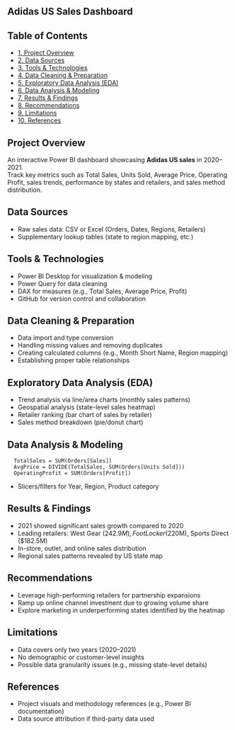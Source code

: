 ## Adidas US Sales Dashboard


##  Table of Contents
- [1. Project Overview](#project-overview)  
- [2. Data Sources](#data-sources)  
- [3. Tools & Technologies](#tools--technologies)  
- [4. Data Cleaning & Preparation](#data-cleaning--preparation)  
- [5. Exploratory Data Analysis (EDA)](#exploratory-data-analysis-eda)  
- [6. Data Analysis & Modeling](#data-analysis--modeling)  
- [7. Results & Findings](#results--findings)  
- [8. Recommendations](#recommendations)  
- [9. Limitations](#limitations)  
- [10. References](#references)


##  Project Overview
An interactive Power BI dashboard showcasing **Adidas US sales** in 2020–2021.  
Track key metrics such as Total Sales, Units Sold, Average Price, Operating Profit, sales trends, performance by states and retailers, and sales method distribution.


##  Data Sources
- Raw sales data: CSV or Excel (Orders, Dates, Regions, Retailers)  
- Supplementary lookup tables (state to region mapping, etc.)  


##  Tools & Technologies
- Power BI Desktop for visualization & modeling  
- Power Query for data cleaning  
- DAX for measures (e.g., Total Sales, Average Price, Profit)  
- GitHub for version control and collaboration


##  Data Cleaning & Preparation
- Data import and type conversion  
- Handling missing values and removing duplicates  
- Creating calculated columns (e.g., Month Short Name, Region mapping)  
- Establishing proper table relationships


##  Exploratory Data Analysis (EDA)
- Trend analysis via line/area charts (monthly sales patterns)  
- Geospatial analysis (state-level sales heatmap)  
- Retailer ranking (bar chart of sales by retailer)  
- Sales method breakdown (pie/donut chart)


##  Data Analysis & Modeling
```DAX measures:  
  TotalSales = SUM(Orders[Sales])  
  AvgPrice = DIVIDE(TotalSales, SUM(Orders[Units Sold]))  
  OperatingProfit = SUM(Orders[Profit])
```
  
- Slicers/filters for Year, Region, Product category


##  Results & Findings
- 2021 showed significant sales growth compared to 2020  
- Leading retailers: West Gear ($242.9M), Foot Locker ($220M), Sports Direct ($182.5M)  
- In-store, outlet, and online sales distribution  
- Regional sales patterns revealed by US state map


##  Recommendations
- Leverage high-performing retailers for partnership expansions  
- Ramp up online channel investment due to growing volume share  
- Explore marketing in underperforming states identified by the heatmap


##  Limitations
- Data covers only two years (2020–2021)  
- No demographic or customer-level insights  
- Possible data granularity issues (e.g., missing state-level details)


##  References
- Project visuals and methodology references (e.g., Power BI documentation)  
- Data source attribution if third-party data used  
